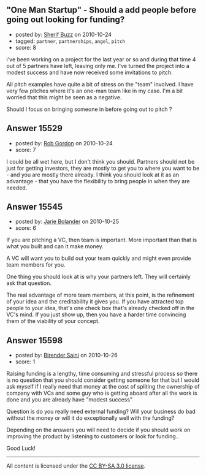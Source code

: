 ## "One Man Startup" - Should a add people before going out looking for funding?

- posted by: [Sherif Buzz](https://stackexchange.com/users/-1/4592-sherif-buzz) on 2010-10-24
- tagged: `partner`, `partnerships`, `angel`, `pitch`
- score: 8

i've been working on a project for the last year or so and during that time 4 out of 5 partners have left, leaving only me. I've turned the project into a modest success and have now received some invitations to pitch. 

All pitch examples have quite a bit of stress on the "team" involved. I have very few pitches where it's an one-man team like in my case. I'm a bit worried that this might be seen as a negative.

Should I focus on bringing someone in before going out to pitch ? 


## Answer 15529

- posted by: [Rob Gordon](https://stackexchange.com/users/-1/4978-rob-gordon) on 2010-10-24
- score: 7

I could be all wet here, but I don't think you should.  Partners should not be just for getting investors, they are mostly to get you to where you want to be - and you are mostly there already.   I think you should look at it as an advantage - that you have the flexibility to bring people in when they are needed. 


## Answer 15545

- posted by: [Jarie Bolander](https://stackexchange.com/users/-1/585-jarie-bolander) on 2010-10-25
- score: 6

If you are pitching a VC, then team is important. More important than that is what you built and can it make money. 

A VC will want you to build out your team quickly and might even provide team members for you.

One thing you should look at is why your partners left. They will certainly ask that question.

The real advantage of more team members, at this point, is the refinement of your idea and the creditability it gives you. If you have attracted top people to your idea, that's one check box that's already checked off in the VC's mind. If you just show up, then you have a harder time convincing them of the viability of your concept.


## Answer 15598

- posted by: [Birender Saini](https://stackexchange.com/users/-1/5019-birender-saini) on 2010-10-26
- score: 1

Raising funding is a lengthy, time consuming and stressful process so there is no question that you should consider getting someone for that but I would ask myself if I really need that money at the cost of spliting the ownership of company with VCs and some guy who is getting aboard after all the work is done and you are already have "modest success"

Question is do you really need external funding? Will your business do bad without the money or will it do exceptionally well with the funding? 

Depending on the answers you will need to decide if you should work on improving the product by listening to customers or look for funding..

Good Luck! 



---

All content is licensed under the [CC BY-SA 3.0 license](https://creativecommons.org/licenses/by-sa/3.0/).
